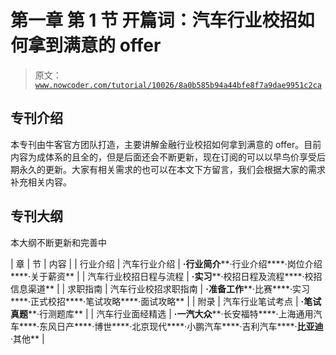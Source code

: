 # 第一章 第 1 节 开篇词：汽车行业校招如何拿到满意的 offer

> 原文：[`www.nowcoder.com/tutorial/10026/8a0b585b94a44bfe8f7a9dae9951c2ca`](https://www.nowcoder.com/tutorial/10026/8a0b585b94a44bfe8f7a9dae9951c2ca)

## 专刊介绍

本专刊由牛客官方团队打造，主要讲解金融行业校招如何拿到满意的 offer。目前内容为成体系的且全的，但是后面还会不断更新，现在订阅的可以以早鸟价享受后期永久的更新。大家有相关需求的也可以在本文下方留言，我们会根据大家的需求补充相关内容。

## 专刊大纲

本大纲不断更新和完善中

| 章 | 节 | 内容 |
| 行业介绍 | 汽车行业介绍 | **·行业简介****·行业介绍****·岗位介绍****·关于薪资** |
| 汽车行业校招日程与流程 | **·实习****·校招日程及流程****·校招信息渠道** |
| 求职指南 | 汽车行业校招求职指南 | **·准备工作****·比赛****·实习****·正式校招****·笔试攻略****·面试攻略** |
| 附录 | 汽车行业笔试考点 | **·笔试真题****·行测题库** |
| 汽车行业面经精选 | **·一汽大众****·长安福特****·上海通用汽车****·东风日产****·博世****·北京现代****·小鹏汽车****·吉利汽车****·****比亚迪****·其他** |